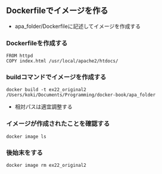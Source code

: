 ## Dockerfileでイメージを作る

* apa_folder/Dockerfileに記述してイメージを作成する

### Dockerfileを作成する
```apa_folder/Dockerfile
FROM httpd
COPY index.html /usr/local/apache2/htdocs/
```

### buildコマンドでイメージを作成する
```
docker build -t ex22_original2 /Users/koki/Documents/Programming/docker-book/apa_folder
```
* 相対パスは適宜調整する

### イメージが作成されたことを確認する
```
docker image ls
```

### 後始末をする
```
docker image rm ex22_original2
```